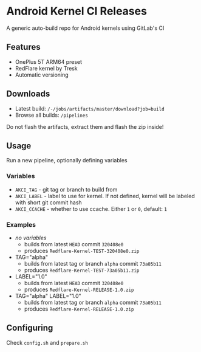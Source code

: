 # Android Kernel CI Releases
A generic auto-build repo for Android kernels using GitLab's CI

## Features
* OnePlus 5T ARM64 preset
* RedFlare kernel by Tresk
* Automatic versioning

## Downloads
* Latest build: `/-/jobs/artifacts/master/download?job=build`
* Browse all builds: `/pipelines`

Do not flash the artifacts, extract them and flash the zip inside!

## Usage
Run a new pipeline, optionally defining variables
### Variables
* `AKCI_TAG` - git tag or branch to build from
* `AKCI_LABEL` - label to use for kernel. If not defined, kernel will be labeled with short git commit hash
* `AKCI_CCACHE` - whether to use ccache. Either `1` or `0`, default: `1`
### Examples
* *no variables* 
    * builds from latest `HEAD` commit `320408e0`
    * produces `Redflare-Kernel-TEST-320408e0.zip`
* TAG="alpha"
    * builds from latest tag or branch `alpha` commit `73a05b11`
    * produces `Redflare-Kernel-TEST-73a05b11.zip`
* LABEL="1.0"
    * builds from latest `HEAD` commit `320408e0`
    * produces `Redflare-Kernel-RELEASE-1.0.zip`
* TAG="alpha" LABEL="1.0"
    * builds from latest tag or branch `alpha` commit `73a05b11`
    * produces `Redflare-Kernel-RELEASE-1.0.zip`
## Configuring
Check `config.sh` and `prepare.sh`
